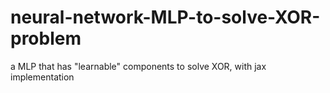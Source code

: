 # neural-network-MLP-to-solve-XOR-problem
a MLP that has  "learnable" components to solve XOR, with jax implementation
